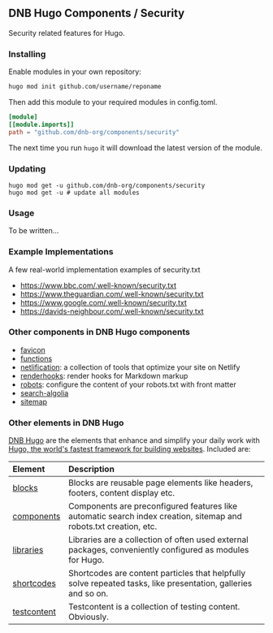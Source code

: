 ## DNB Hugo Components / Security

Security related features for Hugo.

### Installing

Enable modules in your own repository:

```bash
hugo mod init github.com/username/reponame
```

Then add this module to your required modules in config.toml.

```toml
[module]
[[module.imports]]
path = "github.com/dnb-org/components/security"
```

The next time you run `hugo` it will download the latest version of the module.

### Updating

```shell
hugo mod get -u github.com/dnb-org/components/security
hugo mod get -u # update all modules
```

### Usage

To be written...

### Example Implementations

A few real-world implementation examples of security.txt

- https://www.bbc.com/.well-known/security.txt
- https://www.theguardian.com/.well-known/security.txt
- https://www.google.com/.well-known/security.txt
- https://davids-neighbour.com/.well-known/security.txt

### Other components in DNB Hugo components

-   [favicon](https://github.com/dnb-org/components/tree/main/favicon)
-   [functions](https://github.com/dnb-org/components/tree/main/functions)
-   [netlification](https://github.com/dnb-org/components/tree/main/netlification): a collection of tools that optimize your site on Netlify
-   [renderhooks](https://github.com/dnb-org/components/tree/main/renderhooks): render hooks for Markdown markup
-   [robots](https://github.com/dnb-org/components/tree/main/robots): configure the content of your robots.txt with front matter
-   [search-algolia](https://github.com/dnb-org/components/tree/main/search-algolia)
-   [sitemap](https://github.com/dnb-org/components/tree/main/sitemap)

### Other elements in DNB Hugo

[DNB Hugo](https://github.com/dnb-org) are the elements that enhance and simplify your daily work with [Hugo, the world's fastest framework for building websites](https://gohugo.io/). Included are:

| Element | Description |
| :--- | :--- |
| [blocks](https://github.com/dnb-org/blocks) | Blocks are reusable page elements like headers, footers, content display etc.|
| [components](https://github.com/dnb-org/components) | Components are preconfigured features like automatic search index creation, sitemap and robots.txt creation, etc. |
| [libraries](https://github.com/dnb-org/libraries) | Libraries are a collection of often used external packages, conveniently configured as modules for Hugo. |
| [shortcodes](https://github.com/dnb-org/shortcodes) | Shortcodes are content particles that helpfully solve repeated tasks, like presentation, galleries and so on. |
| [testcontent](https://github.com/dnb-org/testcontent) | Testcontent is a collection of testing content. Obviously. |
